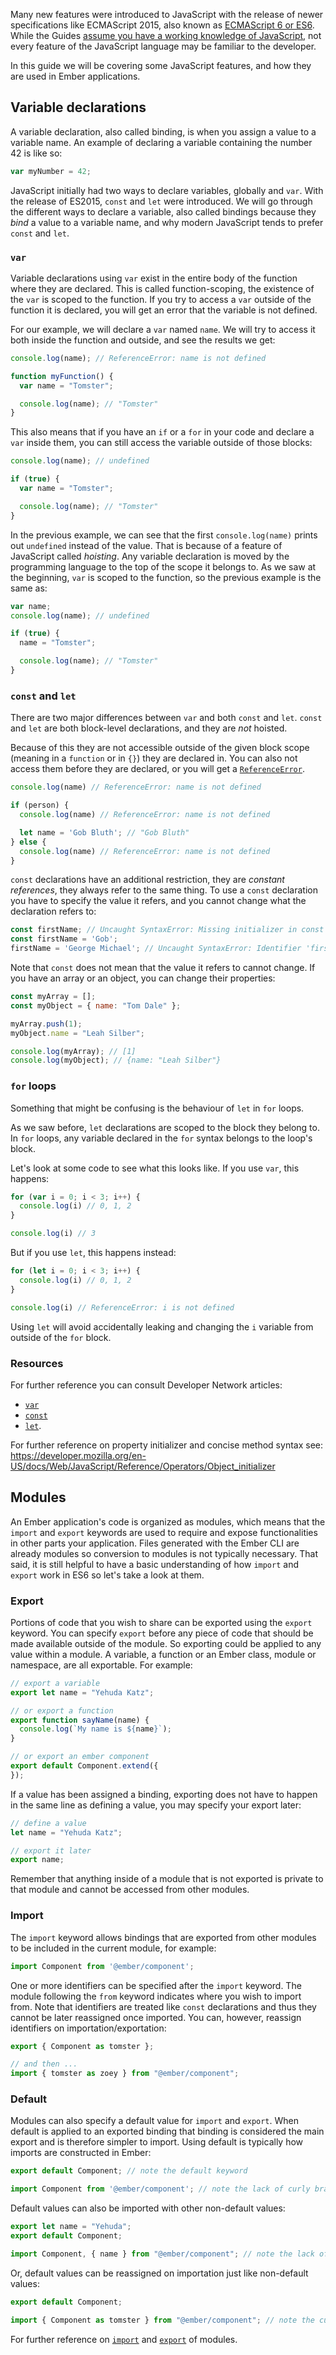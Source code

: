 Many new features were introduced to JavaScript with the release of newer specifications like ECMAScript 2015,
also known as [ECMAScript 6 or ES6](https://developer.mozilla.org/en/docs/Web/JavaScript/New_in_JavaScript/ECMAScript_6_support_in_Mozilla).
While the Guides [assume you have a working knowledge of JavaScript](/#toc_assumptions),
not every feature of the JavaScript language may be familiar to the developer.

In this guide we will be covering some JavaScript features,
and how they are used in Ember applications.

## Variable declarations

A variable declaration, also called binding, is when you assign a value to a variable name.
An example of declaring a variable containing the number 42 is like so:

```javascript
var myNumber = 42;
```

JavaScript initially had two ways to declare variables, globally and `var`.
With the release of ES2015, `const` and `let` were introduced.
We will go through the different ways to declare a variable,
also called bindings because they *bind* a value to a variable name,
and why modern JavaScript tends to prefer `const` and `let`.

### `var`

Variable declarations using `var` exist in the entire body of the function where they are declared.
This is called function-scoping, the existence of the `var` is scoped to the function.
If you try to access a `var` outside of the function it is declared,
you will get an error that the variable is not defined.

For our example, we will declare a `var` named `name`.
We will try to access it both inside the function and outside,
and see the results we get:

```javascript
console.log(name); // ReferenceError: name is not defined

function myFunction() {
  var name = "Tomster";

  console.log(name); // "Tomster"
}
```

This also means that if you have an `if` or a `for` in your code and declare a `var` inside them,
you can still access the variable outside of those blocks:

```javascript
console.log(name); // undefined

if (true) {
  var name = "Tomster";

  console.log(name); // "Tomster"
}
```

In the previous example, we can see that the first `console.log(name)` prints out `undefined` instead of the value.
That is because of a feature of JavaScript called *hoisting*.
Any variable declaration is moved by the programming language to the top of the scope it belongs to.
As we saw at the beginning, `var` is scoped to the function,
so the previous example is the same as:

```javascript
var name;
console.log(name); // undefined

if (true) {
  name = "Tomster";

  console.log(name); // "Tomster"
}
```

### `const` and `let`

There are two major differences between `var` and both `const` and `let`.
`const` and `let` are both block-level declarations, and they are *not* hoisted.

Because of this they are not accessible outside of the given block scope (meaning in a `function` or in `{}`) they are declared in.
You can also not access them before they are declared, or you will get a [`ReferenceError`](https://developer.mozilla.org/en-US/docs/Web/JavaScript/Reference/Global_Objects/ReferenceError).

```javascript
console.log(name) // ReferenceError: name is not defined

if (person) {
  console.log(name) // ReferenceError: name is not defined

  let name = 'Gob Bluth'; // "Gob Bluth"
} else {
  console.log(name) // ReferenceError: name is not defined
}
```

`const` declarations have an additional restriction, they are *constant references*,
they always refer to the same thing.
To use a `const` declaration you have to specify the value it refers,
and you cannot change what the declaration refers to:

```javascript
const firstName; // Uncaught SyntaxError: Missing initializer in const declaration
const firstName = 'Gob';
firstName = 'George Michael'; // Uncaught SyntaxError: Identifier 'firstName' has already been declared
```

Note that `const` does not mean that the value it refers to cannot change.
If you have an array or an object, you can change their properties:

```javascript
const myArray = [];
const myObject = { name: "Tom Dale" };

myArray.push(1);
myObject.name = "Leah Silber";

console.log(myArray); // [1]
console.log(myObject); // {name: "Leah Silber"}
```

### `for` loops

Something that might be confusing is the behaviour of `let` in `for` loops.

As we saw before, `let` declarations are scoped to the block they belong to.
In `for` loops, any variable declared in the `for` syntax belongs to the loop's block.

Let's look at some code to see what this looks like.
If you use `var`, this happens:

```javascript
for (var i = 0; i < 3; i++) {
  console.log(i) // 0, 1, 2
}

console.log(i) // 3
```

But if you use `let`, this happens instead:

```javascript
for (let i = 0; i < 3; i++) {
  console.log(i) // 0, 1, 2
}

console.log(i) // ReferenceError: i is not defined
```

Using `let` will avoid accidentally leaking and changing the `i` variable from outside of the `for` block.

### Resources

For further reference you can consult Developer Network articles:

* [`var`](https://developer.mozilla.org/en-US/docs/Web/JavaScript/Reference/Statements/var)
* [`const`](https://developer.mozilla.org/en-US/docs/Web/JavaScript/Reference/Statements/const)
* [`let`](https://developer.mozilla.org/en-US/docs/Web/JavaScript/Reference/Statements/let).

For further reference on property initializer and concise method syntax see: https://developer.mozilla.org/en-US/docs/Web/JavaScript/Reference/Operators/Object_initializer

## Modules

An Ember application's code is organized as modules, which means that the `import` and `export` keywords are used to require and expose functionalities in other parts your application. Files generated with the Ember CLI are already modules so conversion to modules is not typically necessary. That said, it is still helpful to have a basic understanding of how `import` and `export` work in ES6 so let's take a look at them.

### Export

Portions of code that you wish to share can be exported using the `export` keyword. You can specify `export` before any piece of code that should be made available outside of the module. So exporting could be applied to any value within a module. A variable, a function or an Ember class, module or namespace, are all exportable. For example:

```javascript
// export a variable
export let name = "Yehuda Katz";

// or export a function
export function sayName(name) {
  console.log(`My name is ${name}`);
}

// or export an ember component
export default Component.extend({
});
```

If a value has been assigned a binding, exporting does not have to happen in the same line as defining a value, you may specify your export later:

```javascript
// define a value
let name = "Yehuda Katz";

// export it later
export name;
```

Remember that anything inside of a module that is not exported is private to that module and cannot be accessed from other modules.

### Import

The `import` keyword allows bindings that are exported from other modules to be included in the current module, for example:

```javascript
import Component from '@ember/component';
```

One or more identifiers can be specified after the `import` keyword. The module following the `from` keyword indicates where you wish to import from. Note that identifiers are treated like `const` declarations and thus they cannot be later reassigned once imported. You can, however, reassign identifiers on importation/exportation:

```javascript
export { Component as tomster };

// and then ...
import { tomster as zoey } from "@ember/component";
```

### Default

Modules can also specify a default value for `import` and `export`. When default is applied to an exported binding that binding is considered the main export and is therefore simpler to import. Using default is typically how imports are constructed in Ember:

```javascript
export default Component; // note the default keyword

import Component from '@ember/component'; // note the lack of curly braces around the default identifier
```

Default values can also be imported with other non-default values:

```javascript
export let name = "Yehuda";
export default Component;

import Component, { name } from "@ember/component"; // note the lack of curly braces around the default identifier, but curly braces around the non-default identifier
```

Or, default values can be reassigned on importation just like non-default values:

```javascript
export default Component;

import { Component as tomster } from "@ember/component"; // note the curly braces around the default identifier because of reassignment
```

For further reference on  [`import`](https://developer.mozilla.org/en-US/docs/Web/JavaScript/Reference/Statements/import) and [`export`](https://developer.mozilla.org/en-US/docs/Web/JavaScript/Reference/Statements/export) of modules.
